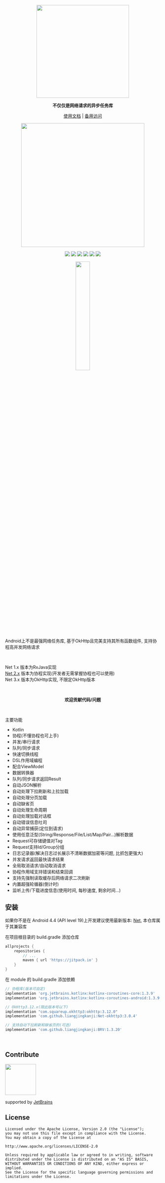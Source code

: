 <p align="center"><img src="https://raw.githubusercontent.com/liangjingkanji/Net/master/docs/img/logo.gif" width="300"/>

<p align="center"><strong>不仅仅是网络请求的异步任务库</strong></p>

<p align="center"><a href="http://liangjingkanji.github.io/Net/">使用文档</a>
 | <a href="https://coding-pages-bucket-3558162-8706000-16642-587704-1252757332.cos-website.ap-shanghai.myqcloud.com/">备用访问</a>
</p>

<p align="center"><img src="https://i.imgur.com/X06J6fK.jpg" width="400"/></p>

<p align="center">
<a href="https://jitpack.io/#liangjingkanji/Net"><img src="https://jitpack.io/v/liangjingkanji/Net.svg"/></a>
<img src="https://img.shields.io/badge/language-kotlin-orange.svg"/>
<img src="https://img.shields.io/badge/license-Apache-blue"/>
<a href="http://liangjingkanji.github.io/Net/updates"><img src="https://img.shields.io/badge/updates-%E6%9B%B4%E6%96%B0%E6%97%A5%E5%BF%97-brightgreen"/></a>
<a href="https://liangjingkanji.github.io/Net/api/"><img src="https://img.shields.io/badge/api-%E5%87%BD%E6%95%B0%E6%96%87%E6%A1%A3-red"/></a>
<a href="https://jq.qq.com/?_wv=1027&k=vWsXSNBJ"><img src="https://img.shields.io/badge/QQ群-752854893-blue"/></a>
</p>

<p align="center"><img src="https://i.imgur.com/aBe7Ib2.png" align="center" width="30%;" /></p>

<br>

Android上不是最强网络任务库, 基于OkHttp且完美支持其所有函数组件, 支持协程高并发网络请求

<br>

Net 1.x 版本为RxJava实现 <br>
[Net 2.x](https://github.com/liangjingkanji/Net/tree/2.x) 版本为协程实现(开发者无需掌握协程也可以使用) <br>
Net 3.x 版本为OkHttp实现, 不限定OkHttp版本

<br>
<p align="center"><strong>欢迎贡献代码/问题</strong></p>

<br>

主要功能

- Kotlin
- 协程(不懂协程也可上手)
- 并发/串行请求
- 队列/同步请求
- 快速切换线程
- DSL作用域编程
- 配合ViewModel
- 数据转换器
- 队列/同步请求返回Result
- 自动JSON解析
- 自动处理下拉刷新和上拉加载
- 自动处理分页加载
- 自动缺省页
- 自动处理生命周期
- 自动处理加载对话框
- 自动错误信息吐司
- 自动异常捕获(定位到请求)
- 使用任意泛型(String/Response/File/List/Map/Pair...)解析数据
- Request可存储键值对Tag
- Request支持Id/Group分组
- 日志记录器(解决日志过长展示不清晰数据加密等问题, 比抓包更强大)
- 并发请求返回最快请求结果
- 全局取消请求/自动取消请求
- 协程作用域支持错误和结束回调
- 支持先强制读取缓存后网络请求二次刷新
- 内置超强轮循器(倒计时)
- 监听上传/下载进度信息(使用时间, 每秒速度, 剩余时间...)



## 安装

如果你不是在 Android 4.4 (API level 19)上开发建议使用最新版本: [Net](https://github.com/liangjingkanji/Net/), 本仓库属于其兼容库

在项目根目录的 build.gradle 添加仓库

```groovy
allprojects {
    repositories {
        // ...
        maven { url 'https://jitpack.io' }
    }
}
```

在 module 的 build.gradle 添加依赖

```groovy
// 协程库(版本可自定)
implementation 'org.jetbrains.kotlinx:kotlinx-coroutines-core:1.3.9'
implementation 'org.jetbrains.kotlinx:kotlinx-coroutines-android:1.3.9'

// OkHttp3.12.x(限此版本号以下)
implementation "com.squareup.okhttp3:okhttp:3.12.0"
implementation 'com.github.liangjingkanji:Net-okhttp3:3.0.4'

// 支持自动下拉刷新和缺省页的(可选)
implementation 'com.github.liangjingkanji:BRV:1.3.20'
```
<br>

## Contribute

<img src="https://tva1.sinaimg.cn/large/006tNbRwgy1gaskr305czj30u00wjtcz.jpg" width="100"/> 

supported by [JetBrains](https://www.jetbrains.com/)


## License

```
Licensed under the Apache License, Version 2.0 (the "License");
you may not use this file except in compliance with the License.
You may obtain a copy of the License at

http://www.apache.org/licenses/LICENSE-2.0

Unless required by applicable law or agreed to in writing, software
distributed under the License is distributed on an "AS IS" BASIS,
WITHOUT WARRANTIES OR CONDITIONS OF ANY KIND, either express or implied.
See the License for the specific language governing permissions and
limitations under the License.
```